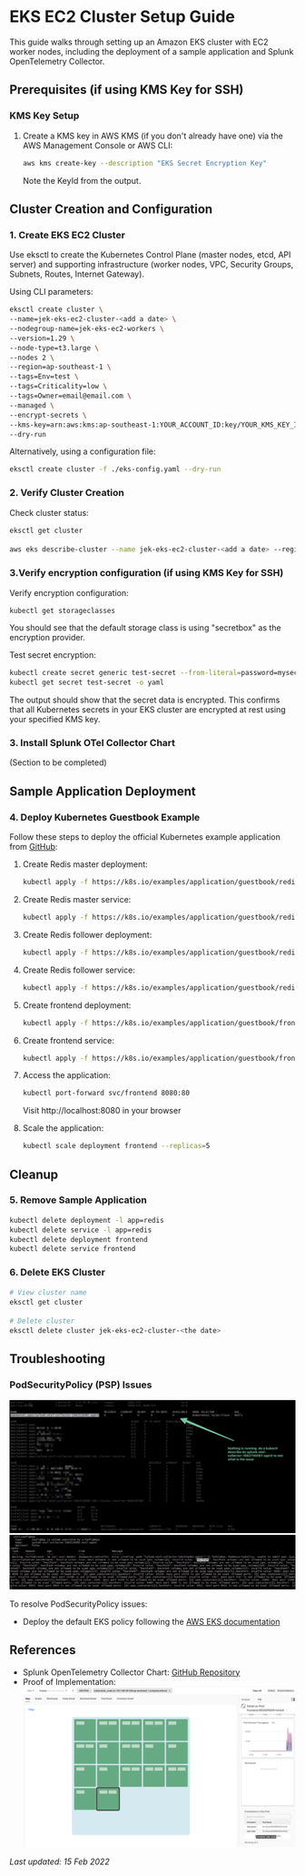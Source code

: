 # EKS EC2 Cluster Setup Guide

This guide walks through setting up an Amazon EKS cluster with EC2 worker nodes, including the deployment of a sample application and Splunk OpenTelemetry Collector.

## Prerequisites (if using KMS Key for SSH)

### KMS Key Setup
1. Create a KMS key in AWS KMS (if you don't already have one) via the AWS Management Console or AWS CLI:
   ```bash
   aws kms create-key --description "EKS Secret Encryption Key"
   ```
   Note the KeyId from the output.

## Cluster Creation and Configuration

### 1. Create EKS EC2 Cluster
Use eksctl to create the Kubernetes Control Plane (master nodes, etcd, API server) and supporting infrastructure (worker nodes, VPC, Security Groups, Subnets, Routes, Internet Gateway).

Using CLI parameters:
```bash
eksctl create cluster \
--name=jek-eks-ec2-cluster-<add a date> \
--nodegroup-name=jek-eks-ec2-workers \
--version=1.29 \
--node-type=t3.large \
--nodes 2 \
--region=ap-southeast-1 \
--tags=Env=test \
--tags=Criticality=low \
--tags=Owner=email@email.com \
--managed \
--encrypt-secrets \
--kms-key=arn:aws:kms:ap-southeast-1:YOUR_ACCOUNT_ID:key/YOUR_KMS_KEY_ID \
--dry-run
```

Alternatively, using a configuration file:
```bash
eksctl create cluster -f ./eks-config.yaml --dry-run
```

### 2. Verify Cluster Creation
Check cluster status:
```bash
eksctl get cluster

aws eks describe-cluster --name jek-eks-ec2-cluster-<add a date> --region ap-southeast-1
```

### 3.Verify encryption configuration (if using KMS Key for SSH)
Verify encryption configuration:
```bash
kubectl get storageclasses
```
You should see that the default storage class is using "secretbox" as the encryption provider.

Test secret encryption:
```bash
kubectl create secret generic test-secret --from-literal=password=mysecretpassword
kubectl get secret test-secret -o yaml
```
The output should show that the secret data is encrypted. This confirms that all Kubernetes secrets in your EKS cluster are encrypted at rest using your specified KMS key.

### 3. Install Splunk OTel Collector Chart
(Section to be completed)

## Sample Application Deployment

### 4. Deploy Kubernetes Guestbook Example
Follow these steps to deploy the official Kubernetes example application from [GitHub](https://github.com/kubernetes/examples/tree/master/guestbook):

1. Create Redis master deployment:
   ```bash
   kubectl apply -f https://k8s.io/examples/application/guestbook/redis-leader-deployment.yaml
   ```

2. Create Redis master service:
   ```bash
   kubectl apply -f https://k8s.io/examples/application/guestbook/redis-leader-service.yaml
   ```

3. Create Redis follower deployment:
   ```bash
   kubectl apply -f https://k8s.io/examples/application/guestbook/redis-follower-deployment.yaml
   ```

4. Create Redis follower service:
   ```bash
   kubectl apply -f https://k8s.io/examples/application/guestbook/redis-follower-service.yaml
   ```

5. Create frontend deployment:
   ```bash
   kubectl apply -f https://k8s.io/examples/application/guestbook/frontend-deployment.yaml
   ```

6. Create frontend service:
   ```bash
   kubectl apply -f https://k8s.io/examples/application/guestbook/frontend-service.yaml
   ```

7. Access the application:
   ```bash
   kubectl port-forward svc/frontend 8080:80
   ```
   Visit http://localhost:8080 in your browser

8. Scale the application:
   ```bash
   kubectl scale deployment frontend --replicas=5
   ```

## Cleanup

### 5. Remove Sample Application
```bash
kubectl delete deployment -l app=redis
kubectl delete service -l app=redis
kubectl delete deployment frontend
kubectl delete service frontend
```

### 6. Delete EKS Cluster
```bash
# View cluster name
eksctl get cluster

# Delete cluster
eksctl delete cluster jek-eks-ec2-cluster-<the date>
```

## Troubleshooting

### PodSecurityPolicy (PSP) Issues
![](Troubleshoot.png)
![](PodSecurityPolicy-PSP.png)

To resolve PodSecurityPolicy issues:
- Deploy the default EKS policy following the [AWS EKS documentation](https://docs.aws.amazon.com/eks/latest/userguide/pod-security-policy.html)

## References

- Splunk OpenTelemetry Collector Chart: [GitHub Repository](https://github.com/signalfx/splunk-otel-collector-chart)
- Proof of Implementation:
  ![proof](proof.png "working proof")

*Last updated: 15 Feb 2022*
